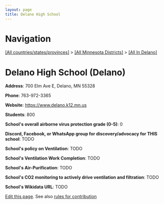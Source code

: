 ```yaml
---
layout: page
title: Delano High School
---
```

# Navigation

[[All countries/states/provinces]](../../..) > [[All Minnesota Districts]](../..) > [[All In Delano]](..)

# Delano High School (Delano)

**Address**: 700 Elm Ave E, Delano, MN 55328

**Phone**: 763-972-3365

**Website**: <https://www.delano.k12.mn.us>

**Students**: 800

**School's overall airborne virus protection grade (0-5)**: 0

**Discord, Facebook, or WhatsApp group for discovery/advocacy for THIS school**: TODO

**School's policy on Ventilation**: TODO

**School's Ventilation Work Completion**: TODO

**School's Air-Purification**: TODO

**School's CO2 monitoring to actively drive ventilation and filtration**: TODO

**School's Wikidata URL**: TODO


[Edit this page](https://github.com/ventilate-schools/MN/edit/main/./Delano/Delano_High_School.md). See also [rules for contribution](../../../contribution-rules/)